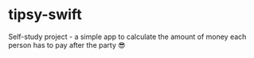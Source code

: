 # tipsy-swift

Self-study project - a simple app to calculate the amount of money each person has to pay after the party 😎
